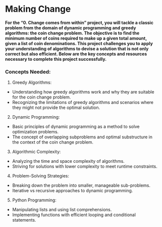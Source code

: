# Making Change

**For the “0. Change comes from within” project, you will tackle a classic problem from the domain of dynamic programming and greedy algorithms: the coin change problem. The objective is to find the minimum number of coins required to make up a given total amount, given a list of coin denominations. This project challenges you to apply your understanding of algorithms to devise a solution that is not only correct but also efficient. Below are the key concepts and resources necessary to complete this project successfully.**

### Concepts Needed:
 1. Greedy Algorithms:
   - Understanding how greedy algorithms work and why they are suitable for the coin change problem.
   - Recognizing the limitations of greedy algorithms and scenarios where they might not provide the optimal solution.
 2. Dynamic Programming:
   - Basic principles of dynamic programming as a method to solve optimization problems.
   - The concept of overlapping subproblems and optimal substructure in the context of the coin change problem.
 3. Algorithmic Complexity:
   - Analyzing the time and space complexity of algorithms.
   - Striving for solutions with lower complexity to meet runtime constraints.
 4. Problem-Solving Strategies:
   - Breaking down the problem into smaller, manageable sub-problems.
   - Iterative vs recursive approaches to dynamic programming.
 5. Python Programming:
   - Manipulating lists and using list comprehensions.
   - Implementing functions with efficient looping and conditional statements.

